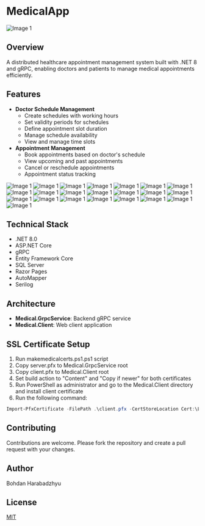 # MedicalApp
![Image 1](Screenshots/Screen(1).png)

## Overview
A distributed healthcare appointment management system built with .NET 8 and gRPC, enabling doctors and patients to manage medical appointments efficiently.

## Features
- **Doctor Schedule Management**
    - Create schedules with working hours
    - Set validity periods for schedules
    - Define appointment slot duration
    - Manage schedule availability
    - View and manage time slots
- **Appointment Management**
    - Book appointments based on doctor's schedule
    - View upcoming and past appointments
    - Cancel or reschedule appointments
    - Appointment status tracking

![Image 1](Screenshots/Screen(2).png)
![Image 1](Screenshots/Screen(3).png)
![Image 1](Screenshots/Screen(4).png)
![Image 1](Screenshots/Screen(5).png)
![Image 1](Screenshots/Screen(6).png)
![Image 1](Screenshots/Screen(7).png)
![Image 1](Screenshots/Screen(8).png)
![Image 1](Screenshots/Screen(9).png)
![Image 1](Screenshots/Screen(10).png)
![Image 1](Screenshots/Screen(11).png)
![Image 1](Screenshots/Screen(12).png)
![Image 1](Screenshots/Screen(13).png)
![Image 1](Screenshots/Screen(14).png)
![Image 1](Screenshots/Screen(15).png)
![Image 1](Screenshots/Screen(16).png)
![Image 1](Screenshots/Screen(17).png)
![Image 1](Screenshots/Screen(18).png)
![Image 1](Screenshots/Screen(19).png)
![Image 1](Screenshots/Screen(20).png)
![Image 1](Screenshots/Screen(21).png)
![Image 1](Screenshots/Screen(22).png)
![Image 1](Screenshots/Screen(23).png)

## Technical Stack
- .NET 8.0
- ASP.NET Core
- gRPC
- Entity Framework Core
- SQL Server
- Razor Pages
- AutoMapper
- Serilog

## Architecture
- **Medical.GrpcService**: Backend gRPC service
- **Medical.Client**: Web client application

## SSL Certificate Setup
1. Run makemedicalcerts.ps1.ps1 script
2. Copy server.pfx to Medical.GrpcService root
3. Copy client.pfx to Medical.Client root
4. Set build action to "Content" and "Copy if newer" for both certificates
5. Run PowerShell as administrator and go to the Medical.Client directory and install client certificate
6. Run the following command:
```powershell
Import-PfxCertificate -FilePath .\client.pfx -CertStoreLocation Cert:\LocalMachine\My -Password (ConvertTo-SecureString -String "P@ssw0rd!" -Force -AsPlainText)
```

## Contributing

Contributions are welcome. Please fork the repository and create a pull request with your changes.

## Author

Bohdan Harabadzhyu

## License

[MIT](https://choosealicense.com/licenses/mit/)